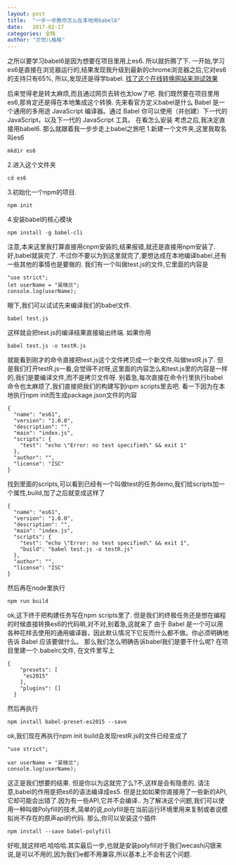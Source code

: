 ```yaml
---
layout: post
title:  "一步一步教你怎么在本地用babel6"
date:   2017-02-17
categories: 全栈
author: "兰悦儿格格"
---
```


之所以要学习babel6是因为想要在项目里用上es6.
所以就折腾了下.
一开始,学习es6是直接在浏览器运行的,结果发现我升级到最新的chrome浏览器之后,它对es6的支持只有65%,
所以,发现还是得学babel.
[找了这个在线转换网站来测试效果](https://babeljs.io/repl/#?experimental=false&evaluate=true&loose=false&spec=false&code=import%20*%20as%20index%20from%20%22index.js%22)

后来觉得老是转太麻烦,而且通过网页去转也太low了吧.
我们既然要在项目里用es6,那肯定还是得在本地集成这个转换.
先来看官方定义babel是什么
Babel 是一个通用的多用途 JavaScript 编译器。通过 Babel 你可以使用（并创建）下一代的 JavaScript，以及下一代的 JavaScript 工具。
在看怎么安装
考虑之后,我决定直接用babel6.
那么就跟着我一步步走上babel之旅吧
1.新建一个文件夹,这里我取名叫es6
```
mkdir es6
```
2.进入这个文件夹
```
cd es6
```

3.初始化一个npm的项目.
```
npm init
```
4.安装babel的核心模块
```
npm install -g babel-cli
```
注意,本来这里我打算直接用cnpm安装的,结果报错,就还是直接用npm安装了.
好,babel就装完了.
不过你不要以为到这里就完了,要想达成在本地编译babel,还有一些其他的事情也是要做的.
我们有一个叫做test.js的文件,它里面的内容是
```
"use strict";
let userName = "吴晓兰";
console.log(userName);
```
眼下,我们可以试试先来编译我们的babel文件.
```
babel test.js
```

这样就会把test.js的编译结果直接输出终端.
如果你用
```
babel test.js -o testR.js
```
就能看到刚才的命令直接把test.js这个文件拷贝成一个新文件,叫做testR.js了.
但是我们打开testR.js一看,会觉得不对呀,这里面的内容怎么和test.js里的内容是一样的,我们是要编译文件,而不是拷贝文件呀.
别着急,每次直接在命令行里执行babel命令也太麻烦了,我们直接把我们的构建写到npm scripts里去吧.
看一下因为在本地执行npm init而生成package.json文件的内容
```
{
  "name": "es61",
  "version": "1.0.0",
  "description": "",
  "main": "index.js",
  "scripts": {
    "test": "echo \"Error: no test specified\" && exit 1"
  },
  "author": "",
  "license": "ISC"
}
```
找到里面的scripts,可以看到已经有一个叫做test的任务demo,我们给scripts加一个属性,build,加了之后就变成这样了
```
{
  "name": "es61",
  "version": "1.0.0",
  "description": "",
  "main": "index.js",
  "scripts": {
    "test": "echo \"Error: no test specified\" && exit 1",
    "build": "babel test.js -o testR.js"
  },
  "author": "",
  "license": "ISC"
}
```
然后再在node里执行
```
npm run build
```
ok,这下终于把构建任务写在npm scripts里了.
但是我们的终极任务还是想在编程的时候直接转换es6的代码嘛,对不对,别着急,这就来了
由于 Babel 是一个可以用各种花样去使用的通用编译器，因此默认情况下它反而什么都不做。你必须明确地告诉 Babel 应该要做什么。
那么我们怎么明确告诉babel我们是要干什么呢?
在项目里建一个.babelrc文件,
在文件里写上
```
{
    "presets": [
     "es2015"
    ],
    "plugins": []
  }
  ```
然后再执行
```
npm install babel-preset-es2015 --save
```

ok,我们现在再执行npm init build会发现restR.js的文件已经变成了
```
"use strict";

var userName = "吴晓兰";
console.log(userName);
```
这正是我们想要的结果.
但是你以为这就完了么?不,这样是会有隐患的.
请注意,babel的作用是把es6的语法编译成es5.
但是比如如果你直接用了一些新的API,它却可能会出错了.因为有一些API,它并不会编译..
为了解决这个问题,我们可以使用一种叫做Polyfill的技术,简单的说,polyfill是在当前运行环境里用来复制或者说模拟尚不存在的原声api的代码.
那么,你可以安装这个插件
```
npm install --save babel-polyfill
```
好啦,就这样吧.哈哈哈.其实最后一步,也就是安装polyfill对于我们wecash闪银来说,是可以不用的,因为我们ie都不用兼容,所以基本上不会有这个问题.




